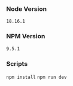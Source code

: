 ### Node Version
  `18.16.1`

### NPM Version
  `9.5.1`

### Scripts
  `npm install`
  `npm run dev`
